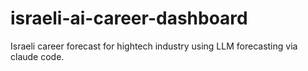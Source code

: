 # israeli-ai-career-dashboard
Israeli career forecast for hightech industry using LLM forecasting via claude code.
